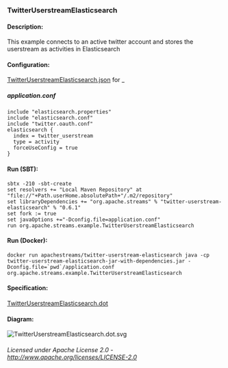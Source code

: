 ### TwitterUserstreamElasticsearch

#### Description:

This example connects to an active twitter account and stores the userstream as activities in Elasticsearch

#### Configuration:

[TwitterUserstreamElasticsearch.json](TwitterUserstreamElasticsearch.json "TwitterUserstreamElasticsearch.json") for _

##### application.conf

    include "elasticsearch.properties"
    include "elasticsearch.conf"
    include "twitter.oauth.conf"
    elasticsearch {
      index = twitter_userstream
      type = activity
      forceUseConfig = true
    }

#### Run (SBT):

    sbtx -210 -sbt-create
    set resolvers += "Local Maven Repository" at "file://"+Path.userHome.absolutePath+"/.m2/repository"
    set libraryDependencies += "org.apache.streams" % "twitter-userstream-elasticsearch" % "0.6.1"
    set fork := true
    set javaOptions +="-Dconfig.file=application.conf"
    run org.apache.streams.example.TwitterUserstreamElasticsearch

#### Run (Docker):

    docker run apachestreams/twitter-userstream-elasticsearch java -cp twitter-userstream-elasticsearch-jar-with-dependencies.jar -Dconfig.file=`pwd`/application.conf org.apache.streams.example.TwitterUserstreamElasticsearch

#### Specification:

[TwitterUserstreamElasticsearch.dot](TwitterUserstreamElasticsearch.dot "TwitterUserstreamElasticsearch.dot" )

#### Diagram:

![TwitterUserstreamElasticsearch.dot.svg](./TwitterUserstreamElasticsearch.dot.svg)

###### Licensed under Apache License 2.0 - http://www.apache.org/licenses/LICENSE-2.0
